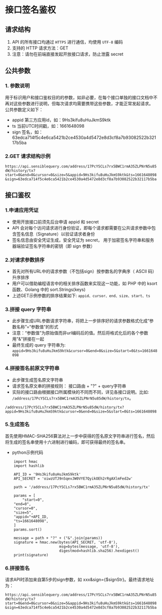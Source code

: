 # 接口签名鉴权


## 请求结构

1. API 的所有接口均通过 `HTTPS` 进行通信，均使用 `UTF-8` 编码
2. 支持的 HTTP 请求方法：GET
4. 注意：请勿在前端直接发起开放接口请求，防止泄露 secret

## 公共参数

### 1. 参数说明

用于标识用户和接口鉴权目的的参数，如非必要，在每个接口单独的接口文档中不再对这些参数进行说明，但每次请求均需要携带这些参数，才能正常发起请求。 公共参数定义如下：

* appid 第三方应用id，如：9Hs3kifu8uHuJkmS9ktk
* ts 当前UTC时间戳，如：1661648098
* sign 签名，如：63edca714f5c4e6ca5421b2ce4530a4d5472e8d3cf8a7b93082522b32117b5ba

### 2.GET 请求结构示例

`https://api.sensiblequery.com/address/17PcYSCLs7rx5BWC1rmA35ZLPNrN5u85dW/history/tx?start=0&end=0&cursor=0&size=5&appid=9Hs3kifu8uHuJkmS9ktk&ts=1661648098&sign=63edca714f5c4e6ca5421b2ce4530a4d5472e8d3cf8a7b93082522b32117b5ba`

## 接口鉴权

### 1.申请应用凭证

* 使用开放接口前须先后台申请 appid 和 secret
* API 会对每个访问请求进行身份验证，即每个请求都需要在公共请求参数中包含签名信息（Signature）以验证请求者身份
* 签名信息由安全凭证生成，安全凭证为 secret， 用于加密签名字符串和服务器端验证签名字符串的密钥（即 sign 参数）

### 2.对请求参数排序

* 首先对所有URL中的请求参数（不包括sign）按参数名的字典序（ ASCII 码）升序排序
* 用户可以借助编程语言中的相关排序函数来实现这一功能，如 PHP 中的 ksort 函数、Golang 中的 sort.Strings(keys)
* 上述GET示例参数的排序结果如下: `appid、cursor、end、size、start、ts`

### 3.拼接 query 字符串

* 此步骤生成URL参数请求字符串，将把上一步排序好的请求参数格式化成“参数名称”=“参数值”的形式
* 注意：“参数值”为原始值而非url编码后的值。然后将格式化后的各个参数用"&"拼接在一起
* 最终生成的 query 字符串为: `appid=9Hs3kifu8uHuJkmS9ktk&cursor=0&end=0&size=5&start=0&ts=1661648098`

### 4.拼接签名前原文字符串

* 此步骤生成签名原文字符串
* 请求签名原文串的拼接规则： 接口路由 + "?" + query字符串
* 实际的接口路由根据接口所属模块的不同而不同，详见各接口说明。比如:  `/address/17PcYSCLs7rx5BWC1rmA35ZLPNrN5u85dW/history/tx`。

`/address/17PcYSCLs7rx5BWC1rmA35ZLPNrN5u85dW/history/tx?appid=9Hs3kifu8uHuJkmS9ktk&cursor=0&end=0&size=5&start=0&ts=1661648098`

### 5.生成签名

首先使用HMAC-SHA256算法对上一步中获得的签名原文字符串进行签名，然后将生成的签名串使用十六进制进行编码，即可获得最终的签名串。

* python示例代码

```
    import hmac
    import hashlib

    API_ID = '9Hs3kifu8uHuJkmS9ktk'
    API_SECRET = 'oiwzUTJ9nSqevJW0VYE7QyikOEh2rRgAXlmFed2w'

    path = '/address/17PcYSCLs7rx5BWC1rmA35ZLPNrN5u85dW/history/tx'

    params = [
        "start=0",
    "end=0",
    "cursor=0",
    "size=5",
    "appid="+API_ID,
    "ts=1661648098",
    ]
    params.sort()

    message = path + "?" + ("&".join(params))
    signature = hmac.new(bytes(API_SECRET, 'utf-8'),
                         msg=bytes(message, 'utf-8'),
                         digestmod=hashlib.sha256).hexdigest()
    print(signature)
```

### 6.拼接签名

请求API时添加来自第5步的sign参数，如 xxx&sign={$signStr}。最终请求地址为：

`https://api.sensiblequery.com/address/17PcYSCLs7rx5BWC1rmA35ZLPNrN5u85dW/history/tx?start=0&end=0&cursor=0&size=5&appid=9Hs3kifu8uHuJkmS9ktk&ts=1661648098&sign=63edca714f5c4e6ca5421b2ce4530a4d5472e8d3cf8a7b93082522b32117b5ba`
